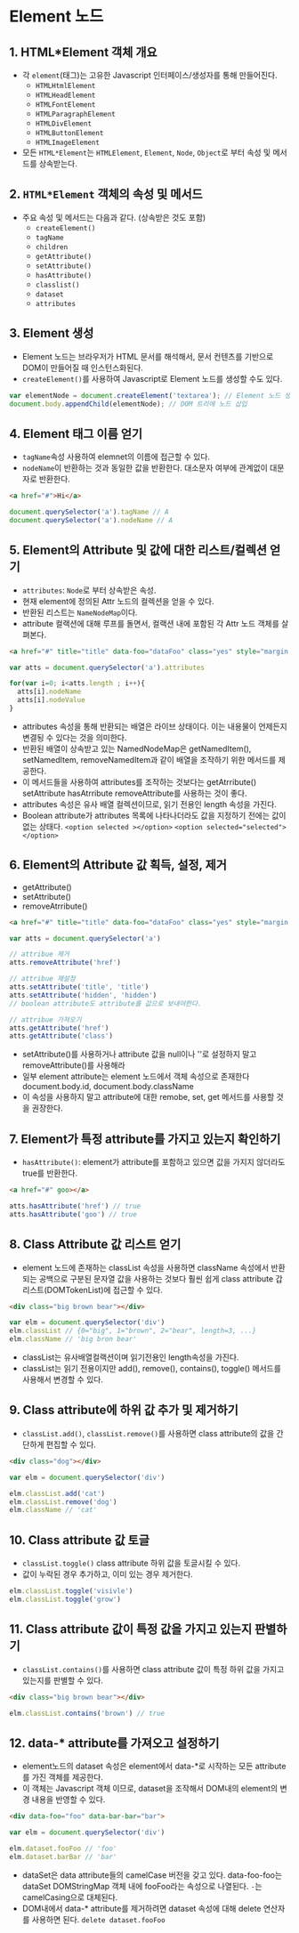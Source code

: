 # Element 노드

## 1. HTML*Element 객체 개요

- 각 `element`(태그)는 고유한 Javascript 인터페이스/생성자를 통해 만들어진다.
  - `HTMLHtmlElement`
  - `HTMLHeadElement`
  - `HTMLFontElement`
  - `HTMLParagraphElement`
  - `HTMLDivElement`
  - `HTMLButtonElement`
  - `HTMLImageElement`
- 모든 `HTML*Element`는 `HTMLElement`, `Element`, `Node`, `Object`로 부터 속성 및 메서드를 상속받는다.

## 2. `HTML*Element` 객체의 속성 및 메서드

- 주요 속성 및 메서드는 다음과 같다. (상속받은 것도 포함)
  - `createElement()`
  - `tagName`
  - `children`
  - `getAttribute()`
  - `setAttribute()`
  - `hasAttribute()`
  - `classlist()`
  - `dataset`
  - `attributes`

## 3. Element 생성

- Element 노드는 브라우저가 HTML 문서를 해석해서, 문서 컨텐츠를 기반으로 DOM이 만들어질 때 인스턴스화된다.
- `createElement()`를 사용하여 Javascript로 Element 노드를 생성할 수도 있다.

```js
var elementNode = document.createElement('textarea'); // Element 노드 생성 
document.body.appendChild(elementNode); // DOM 트리에 노드 삽입
```

## 4. Element 태그 이름 얻기

- `tagName`속성 사용하여 elemnet의 이름에 접근할 수 있다.
- `nodeName`이 반환하는 것과 동일한 값을 반환한다. 대소문자 여부에 관계없이 대문자로 반환한다.

```html
<a href="#">Hi</a>
```

```js
document.querySelector('a').tagName // A
document.querySelector('a').nodeName // A
```

## 5. Element의 Attribute 및 값에 대한 리스트/컬렉션 얻기

- `attributes`: `Node`로 부터 상속받은 속성. 
- 현재 element에 정의된 Attr 노드의 컬렉션을 얻을 수 있다.
- 반환된 리스트는 `NameNodeMap`이다.
- attribute 컬랙션에 대해 루프를 돌면서, 컬랙션 내에 포함된 각 Attr 노드 객체를 살펴본다.

```html
<a href="#" title="title" data-foo="dataFoo" class="yes" style="margin:0;" foo="boo"></a>
```

```js
var atts = document.querySelector('a').attributes

for(var i=0; i<atts.length ; i++){
  atts[i].nodeName
  atts[i].nodeValue
}
```

- attributes 속성을 통해 반환되는 배열은 라이브 상태이다. 이는 내용물이 언제든지 변결됭 수 있다는 것을 의미한다.
- 반환된 배열이 상속받고 있는 NamedNodeMap은 getNamedItem(), setNamedItem, removeNamedItem과 같이 배열을 조작하기 위한 메서드를 제공한다.
- 이 메서드들을 사용하여 attributes를 조작하는 것보다는 getAtrribute() setAttribute hasAtrribute removeAttribute를 사용하는 것이 좋다.
- attributes 속성은 유사 배열 컬렉션이므로, 읽기 전용인 length 속성을 가진다.
- Boolean attribute가 attributes 목록에 나타나더라도 값을 지정하기 전에는 값이 없는 상태다. `<option selected ></option>` `<option selected="selected"></option>`


## 6.  Element의 Attribute 값 획득, 설정, 제거

- getAttribute()
- setAttribute()
- removeAtrribute()

```html
<a href="#" title="title" data-foo="dataFoo" class="yes" style="margin:0;" foo="boo" hidden="hidden"></a>
```

```js
var atts = document.querySelector('a')

// attribue 제거
atts.removeAttribute('href')

// attribue 재설정
atts.setAttribute('title', 'title')
atts.setAttribute('hidden', 'hidden')
// boolean attribute도 attribute를 값으로 보내야한다.

// attribue 가져오기
atts.getAttribute('href')
atts.getAttribute('class')
```

-  setAttribute()를 사용하거나 attribute 값을 null이나 ''로 설정하지 말고 removeAttribute()를 사용해라
-  일부 element attribute는 element 노드에서 객체 속성으로 존재한다 document.body.id, document.body.className
-  이 속성을 사용하지 말고 attribute에 대한 remobe, set, get 메서드를 사용할 것을 권장한다.

## 7. Element가 특정 attribute를 가지고 있는지 확인하기

- `hasAttribute()`: element가 attribute를 포함하고 있으면 값을 가지지 않더라도 true를 반환한다.

```html
<a href="#" goo></a>
```

```js
atts.hasAttribute('href') // true
atts.hasAttribute('goo') // true
```

## 8. Class Attribute 값 리스트 얻기

- element 노드에 존재하는 classList 속성을 사용하면 className 속성에서 반환되는 공백으로 구분된 문자열 값을 사용하는 것보다 훨씬 쉽게 class attribute 갑 리스트(DOMTokenList)에 접근할 수 있다.

```html
<div class="big brown bear"></div>
```

```js
var elm = document.querySelector('div')
elm.classList // {0="big", 1="brown", 2="bear", length=3, ...}
elm.className // 'big bron bear'
```

- classList는 유사배열컬랙션이며 읽기전용인 length속성을 가진다.
- classList는 읽기 전용이지만 add(), remove(), contains(), toggle() 메서드를 사용해서 변경할 수 있다.
  

## 9. Class attribute에 하위 값 추가 및 제거하기

- `classList.add()`, `classList.remove()`를 사용하면 class attribute의 값을 간단하게 편집할 수 있다.

```html
<div class="dog"></div>
```

```js
var elm = document.querySelector('div')

elm.classList.add('cat')
elm.classList.remove('dog')
elm.className // 'cat'
```

## 10. Class attribute 값 토글

- `classList.toggle()` class attribute 하위 값을 토글시킬 수 있다.
- 값이 누락된 경우 추가하고, 이미 있는 경우 제거한다.

```js
elm.classList.toggle('visivle')
elm.classList.toggle('grow')
```

## 11. Class attribute 값이 특정 값을 가지고 있는지 판별하기

- `classList.contains()`를 사용하면 class attribute 값이 특정 하위 값을 가지고 있는지를 판별할 수 있다.

```html
<div class="big brown bear"></div>
```

```js
elm.classList.contains('brown') // true
```

## 12. data-* attribute를 가져오고 설정하기

- element노드의 dataset 속성은 element에서 data-*로 시작하는 모든 attribute를 가진 객체를 제공한다.
- 이 객체는 Javascript 객체 이므로, dataset을 조작해서 DOM내의 element의 변경 내용을 반영할 수 있다.

```html
<div data-foo="foo" data-bar-bar="bar">
```

```js
var elm = document.querySelector('div')

elm.dataset.fooFoo // 'foo'
elm.dataset.barBar // 'bar'
```

- dataSet은 data attribute들의 camelCase 버전을 갖고 있다. data-foo-foo는 dataSet DOMStringMap 객체 내에 fooFoo라는 속성으로 나열된다. `-`는 camelCasing으로 대체된다.
- DOM내에서 data-* attribute를 제거하려면 dataset 속성에 대해 delete 연산자를 사용하면 된다. `delete dataset.fooFoo`